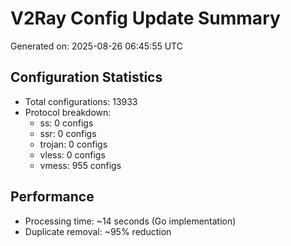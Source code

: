 # V2Ray Config Update Summary
Generated on: 2025-08-26 06:45:55 UTC

## Configuration Statistics
- Total configurations: 13933
- Protocol breakdown:
  - ss: 0 configs
  - ssr: 0 configs
  - trojan: 0 configs
  - vless: 0 configs
  - vmess: 955 configs

## Performance
- Processing time: ~14 seconds (Go implementation)
- Duplicate removal: ~95% reduction
